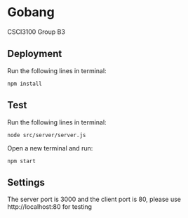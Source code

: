 # Gobang
CSCI3100 Group B3

## Deployment
Run the following lines in terminal:
```terminal
npm install
```

## Test
Run the following lines in terminal:
```terminal
node src/server/server.js
```

Open a new terminal and run:
```terminal
npm start
```

## Settings
The server port is 3000 and the client port is 80, please use http://localhost:80 for testing
